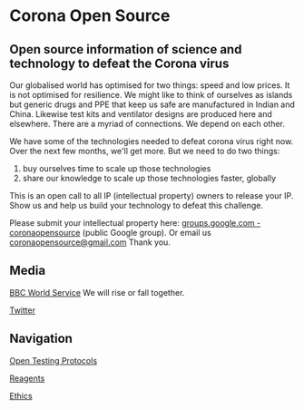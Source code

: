 
# Corona Open Source

## Open source information of science and technology to defeat the Corona virus

Our globalised world has optimised for two things: speed and low prices.  It is not optimised for resilience.  We might like to think of ourselves as islands but generic drugs and PPE that keep us safe are manufactured in Indian and China.  Likewise test kits and ventilator designs are produced here and elsewhere.  There are a myriad of connections.  We depend on each other.

We have some of the technologies needed to defeat corona virus right now.  Over the next few months, we'll get more.  But we need to do two things:

1. buy ourselves time to scale up those technologies
1. share our knowledge to scale up those technologies faster, globally

This is an open call to all IP (intellectual property) owners to release your IP.  Show us and help us build your technology to defeat this challenge.

Please submit your intellectual property here: [groups.google.com - coronaopensource](https://groups.google.com/forum/#!newtopic/coronaopensource) (public Google group).  Or email us [coronaopensource@gmail.com](mailto:coronaopensource@gmail.com)  Thank you.


## Media

[BBC World Service](https://www.bbc.co.uk/sounds/play/w3csy7l6)
We will rise or fall together.

[Twitter](https://twitter.com/CoronaOpen)

## Navigation

[Open Testing Protocols](testing/index.html)

[Reagents](reagents/index.html)

[Ethics](philosophy/index.html)
